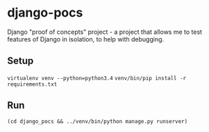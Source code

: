 # django-pocs
Django "proof of concepts" project - a project that allows me to test features of Django in isolation, to help with debugging.

## Setup

`virtualenv venv --python=python3.4`
`venv/bin/pip install -r requirements.txt`

## Run

`(cd django_pocs && ../venv/bin/python manage.py runserver)`
